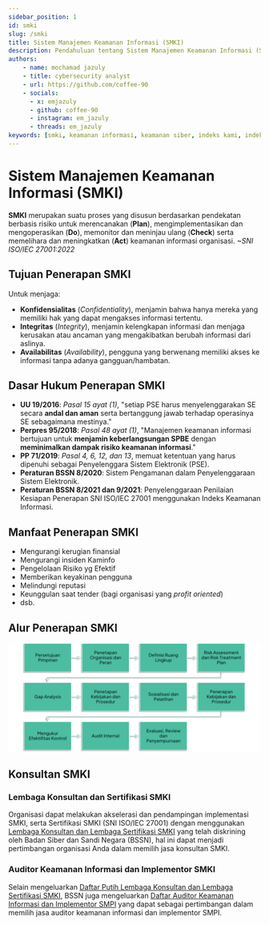 ```yaml
---
sidebar_position: 1
id: smki
slug: /smki
title: Sistem Manajemen Keamanan Informasi (SMKI)
description: Pendahuluan tentang Sistem Manajemen Keamanan Informasi (SMKI)
authors: 
    - name: mochamad jazuly
    - title: cybersecurity analyst
    - url: https://github.com/coffee-90
    - socials:
      - x: emjazuly
      - github: coffee-90
      - instagram: em_jazuly
      - threads: em_jazuly
keywords: [smki, keamanan informasi, keamanan siber, indeks kami, indeks keamanan informasi, ikami, bssn, indeks kami 5.0, indeks kami 4.2, ISMS, SNI, ISO 27001 2022]
---
```


# Sistem Manajemen Keamanan Informasi (SMKI)

**SMKI** merupakan suatu proses yang disusun berdasarkan pendekatan berbasis risiko untuk merencanakan (**Plan**), mengimplementasikan dan mengoperasikan (**Do**), memonitor dan meninjau ulang (**Check**) serta memelihara dan meningkatkan (**Act**) keamanan informasi organisasi. *~SNI ISO/IEC 27001:2022*

## Tujuan Penerapan SMKI

Untuk menjaga:
- **Konfidensialitas** (*Confidentiality*), menjamin bahwa hanya mereka yang memiliki hak yang dapat mengakses informasi tertentu.
- **Integritas** (*Integrity*), menjamin kelengkapan informasi dan menjaga kerusakan atau ancaman yang mengakibatkan berubah informasi dari aslinya.
- **Availabilitas** (*Availability*), pengguna yang berwenang memiliki akses ke informasi tanpa adanya gangguan/hambatan.

## Dasar Hukum Penerapan SMKI

- **UU 19/2016**: *Pasal 15 ayat (1)*, "setiap PSE harus menyelenggarakan SE secara **andal dan aman** serta bertanggung jawab terhadap operasinya SE sebagaimana mestinya."
- **Perpres 95/2018**: *Pasal 48 ayat (1)*, "Manajemen keamanan informasi bertujuan untuk **menjamin keberlangsungan SPBE** dengan **meminimalkan dampak risiko keamanan informasi**."
- **PP 71/2019**: *Pasal 4, 6, 12, dan 13*, memuat ketentuan yang harus dipenuhi sebagai Penyelenggara Sistem Elektronik (PSE).
- **Peraturan BSSN 8/2020**: Sistem Pengamanan dalam Penyelenggaraan Sistem Elektronik.
- **Peraturan BSSN 8/2021 dan 9/2021**: Penyelenggaraan Penilaian Kesiapan Penerapan SNI ISO/IEC 27001 menggunakan Indeks Keamanan Informasi.

## Manfaat Penerapan SMKI

- Mengurangi kerugian finansial
- Mengurangi insiden Kaminfo
- Pengelolaan Risiko yg Efektif
- Memberikan keyakinan pengguna
- Melindungi reputasi
- Keunggulan saat tender (bagi organisasi yang *profit oriented*)
- dsb.

## Alur Penerapan SMKI

![](./files/alur-smki.png)

## Konsultan SMKI

### Lembaga Konsultan dan Sertifikasi SMKI

Organisasi dapat melakukan akselerasi dan pendampingan implementasi SMKI, serta Sertifikasi SMKI (SNI ISO/IEC 27001) dengan menggunakan [Lembaga Konsultan dan Lembaga Sertifikasi SMKI](https://www.bssn.go.id/daftar-lembaga-konsultan-dan-lembaga-sertifikasi/) yang telah diskrining oleh Badan Siber dan Sandi Negara (BSSN), hal ini dapat menjadi pertimbangan organisasi Anda dalam memilih jasa konsultan SMKI.

### Auditor Keamanan Informasi dan Implementor SMKI

Selain mengeluarkan [Daftar Putih Lembaga Konsultan dan Lembaga Sertifikasi SMKI](https://www.bssn.go.id/daftar-lembaga-konsultan-dan-lembaga-sertifikasi/), BSSN juga mengeluarkan [Daftar Auditor Keamanan Informasi dan Implementor SMPI](https://www.bssn.go.id/daftar-auditor-keamanan-informasi-dan-implementor-smpi/) yang dapat sebagai pertimbangan dalam memilih jasa auditor keamanan informasi dan implementor SMPI.
